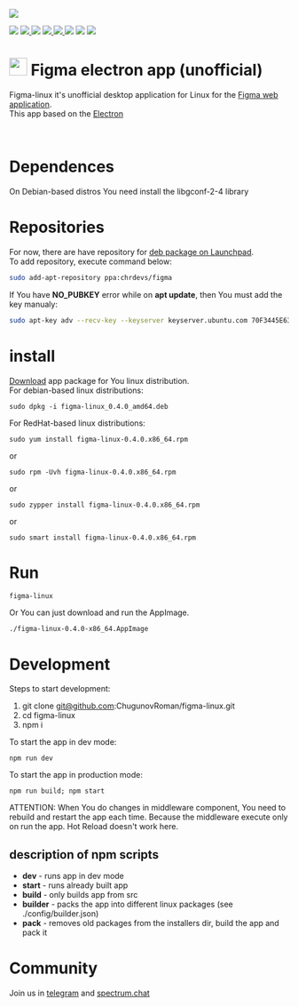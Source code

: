 <p>
	<img src="https://raw.githubusercontent.com/ChugunovRoman/figma-linux/master/images/screenshot1.png">
</p>

<p>
	<img src="https://img.shields.io/github/downloads/ChugunovRoman/figma-linux/total.svg" />
    <a href="https://github.com/ChugunovRoman/figma-linux/releases/latest">
        <img src="https://img.shields.io/github/release/ChugunovRoman/figma-linux.svg?label=latest%20release">
	</a>
	<img src="https://img.shields.io/github/last-commit/ChugunovRoman/figma-linux.svg">
    <a href="https://github.com/ChugunovRoman/figma-linux/issues">
        <img src="https://img.shields.io/github/issues/ChugunovRoman/figma-linux.svg">
	</a>
    <a href="https://github.com/ChugunovRoman/figma-linux/issues?q=is%3Aissue+is%3Aclosed">
        <img src="https://img.shields.io/github/issues-closed/ChugunovRoman/figma-linux.svg">
	</a>
	<img src="https://img.shields.io/github/languages/code-size/ChugunovRoman/figma-linux.svg">
	<img src="https://img.shields.io/github/repo-size/ChugunovRoman/figma-linux.svg">
    <a href="https://github.com/ChugunovRoman/figma-linux/stargazers">
		<img src="https://img.shields.io/github/stars/ChugunovRoman/figma-linux.svg?style=social&label=Stars">
	</a>
</p>


# <img src="https://raw.githubusercontent.com/ChugunovRoman/figma-linux/master/resources/icon/128x128.png" width="32"> Figma electron app (unofficial)

Figma-linux it's unofficial desktop application for Linux for the [Figma web application](https://figma.com). <br>
This app based on the [Electron](http://electron.atom.io)

<br>

# Dependences
On Debian-based distros You need install the libgconf-2-4 library


# Repositories
For now, there are have repository for [deb package on Launchpad](https://launchpad.net/~chrdevs/+archive/ubuntu/figma). <br>
To add repository, execute command below:
```bash
sudo add-apt-repository ppa:chrdevs/figma
```
If You have **NO_PUBKEY** error while on **apt update**, then You must add the key manualy:
```bash
sudo apt-key adv --recv-key --keyserver keyserver.ubuntu.com 70F3445E637983CC
```

# install
[Download](https://github.com/ChugunovRoman/figma-linux/releases) app package for You linux distribution. <br>
For debian-based linux distributions:
```
sudo dpkg -i figma-linux_0.4.0_amd64.deb
```

For RedHat-based linux distributions:
```
sudo yum install figma-linux-0.4.0.x86_64.rpm
```
or
```
sudo rpm -Uvh figma-linux-0.4.0.x86_64.rpm
```
or
```
sudo zypper install figma-linux-0.4.0.x86_64.rpm
```
or
```
sudo smart install figma-linux-0.4.0.x86_64.rpm
```

# Run

```
figma-linux
```

Or You can just download and run the AppImage.

```
./figma-linux-0.4.0-x86_64.AppImage
```

# Development

Steps to start development:

1. git clone git@github.com:ChugunovRoman/figma-linux.git
2. cd figma-linux
3. npm i


To start the app in dev mode:
```
npm run dev
```

To start the app in production mode:
```
npm run build; npm start
```

ATTENTION:
When You do changes in middleware component, You need to rebuild and restart the app each time.
Because the middleware execute only on run the app. Hot Reload doesn't work here.

## description of  npm scripts

 * **dev** - runs app in dev mode
 * **start** - runs already built app
 * **build** - only builds app from src
 * **builder** - packs the app into different linux packages (see ./config/builder.json)
 * **pack** - removes old packages from the installers dir, build the app and pack it

# Community

Join us in [telegram](https://t.me/figma_linux) and [spectrum.chat](https://spectrum.chat/figma-linux)
